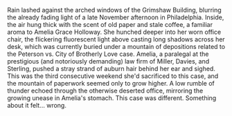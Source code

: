 Rain lashed against the arched windows of the Grimshaw Building, blurring the already fading light of a late November afternoon in Philadelphia.  Inside, the air hung thick with the scent of old paper and stale coffee, a familiar aroma to Amelia Grace Holloway.  She hunched deeper into her worn office chair, the flickering fluorescent light above casting long shadows across her desk, which was currently buried under a mountain of depositions related to the Peterson vs. City of Brotherly Love case. Amelia, a paralegal at the prestigious (and notoriously demanding) law firm of Miller, Davies, and Sterling, pushed a stray strand of auburn hair behind her ear and sighed. This was the third consecutive weekend she'd sacrificed to this case, and the mountain of paperwork seemed only to grow higher.  A low rumble of thunder echoed through the otherwise deserted office, mirroring the growing unease in Amelia's stomach. This case was different.  Something about it felt… wrong.
